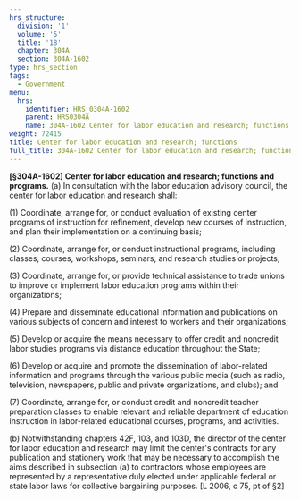 ```yaml
---
hrs_structure:
  division: '1'
  volume: '5'
  title: '18'
  chapter: 304A
  section: 304A-1602
type: hrs_section
tags:
  - Government
menu:
  hrs:
    identifier: HRS_0304A-1602
    parent: HRS0304A
    name: 304A-1602 Center for labor education and research; functions
weight: 72415
title: Center for labor education and research; functions
full_title: 304A-1602 Center for labor education and research; functions
---
```

**[§304A-1602] Center for labor education and research; functions and programs.** (a) In consultation with the labor education advisory council, the center for labor education and research shall:

(1) Coordinate, arrange for, or conduct evaluation of existing center programs of instruction for refinement, develop new courses of instruction, and plan their implementation on a continuing basis;

(2) Coordinate, arrange for, or conduct instructional programs, including classes, courses, workshops, seminars, and research studies or projects;

(3) Coordinate, arrange for, or provide technical assistance to trade unions to improve or implement labor education programs within their organizations;

(4) Prepare and disseminate educational information and publications on various subjects of concern and interest to workers and their organizations;

(5) Develop or acquire the means necessary to offer credit and noncredit labor studies programs via distance education throughout the State;

(6) Develop or acquire and promote the dissemination of labor-related information and programs through the various public media (such as radio, television, newspapers, public and private organizations, and clubs); and

(7) Coordinate, arrange for, or conduct credit and noncredit teacher preparation classes to enable relevant and reliable department of education instruction in labor-related educational courses, programs, and activities.

(b) Notwithstanding chapters 42F, 103, and 103D, the director of the center for labor education and research may limit the center's contracts for any publication and stationery work that may be necessary to accomplish the aims described in subsection (a) to contractors whose employees are represented by a representative duly elected under applicable federal or state labor laws for collective bargaining purposes. [L 2006, c 75, pt of §2]